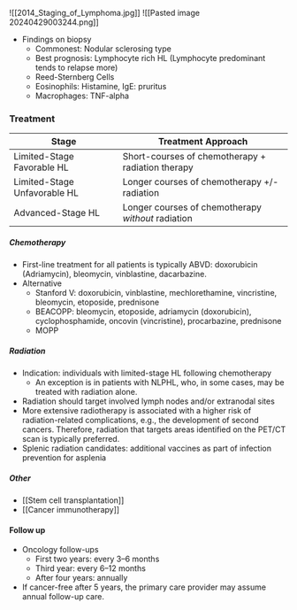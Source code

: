 ![[2014_Staging_of_Lymphoma.jpg]]
![[Pasted image 20240429003244.png]]
- Findings on biopsy
	- Commonest: Nodular sclerosing type
	- Best prognosis: Lymphocyte rich HL (Lymphocyte predominant tends to relapse more)
	- Reed-Sternberg Cells
	- Eosinophils: Histamine, IgE: pruritus
	- Macrophages: TNF-alpha 

### Treatment
| Stage                        | Treatment Approach                                 |
| ---------------------------- | -------------------------------------------------- |
| Limited-Stage Favorable HL   | Short-courses of chemotherapy + radiation therapy  |
| Limited-Stage Unfavorable HL | Longer courses of chemotherapy +/- radiation       |
| Advanced-Stage HL            | Longer courses of chemotherapy *without* radiation |
##### Chemotherapy
- First-line treatment for all patients is typically ABVD: doxorubicin (Adriamycin), bleomycin, vinblastine, dacarbazine.
- Alternative
	- Stanford V: doxorubicin, vinblastine, mechlorethamine, vincristine, bleomycin, etoposide, prednisone
	- BEACOPP: bleomycin, etoposide, adriamycin (doxorubicin), cyclophosphamide, oncovin (vincristine), procarbazine, prednisone
	- MOPP
##### Radiation
- Indication: individuals with limited-stage HL following chemotherapy 
	- An exception is in patients with NLPHL, who, in some cases, may be treated with radiation alone.
- Radiation should target involved lymph nodes and/or extranodal sites
- More extensive radiotherapy is associated with a higher risk of radiation-related complications, e.g., the development of second cancers. Therefore, radiation that targets areas identified on the PET/CT scan is typically preferred.
- Splenic radiation candidates: additional vaccines as part of infection prevention for asplenia 
##### Other
- [[Stem cell transplantation]] 
- [[Cancer immunotherapy]] 
#### Follow up
- Oncology follow-ups
    - First two years: every 3–6 months
    - Third year: every 6–12 months
    - After four years: annually
- If cancer-free after 5 years, the primary care provider may assume annual follow-up care.
